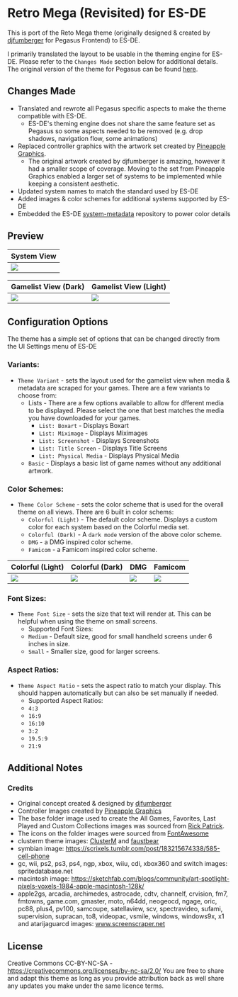 # Retro Mega (Revisited) for ES-DE

This is port of the Reto Mega theme (originally designed & created by [djfumberger](https://fumberger.com/) for Pegasus Frontend) to ES-DE.

I primarily translated the layout to be usable in the theming engine for ES-DE.  Please refer to the `Changes Made` section below for additional details. The original version of the theme for Pegasus can be found [here](https://github.com/djfumberger/retromega).

## Changes Made

- Translated and rewrote all Pegasus specific aspects to make the theme compatible with ES-DE.
  - ES-DE's theming engine does not share the same feature set as Pegasus so some aspects needed to be removed (e.g. drop shadows, navigation flow, some animations)
- Replaced controller graphics with the artwork set created by [Pineapple Graphics](https://www.instagram.com/pineapple.graphics/).
  - The original artwork created by djfumberger is amazing, however it had a smaller scope of coverage. Moving to the set from Pineapple Graphics enabled a larger set of systems to be implemented while keeping a consistent aesthetic.
- Updated system names to match the standard used by ES-DE
- Added images & color schemes for additional systems supported by ES-DE
- Embedded the ES-DE [system-metadata](https://gitlab.com/es-de/themes/system-metadata) repository to power color details

## **Preview**

| System View |
|----|
| <img src="https://github.com/anthonycaccese/retromega-revisited-es-de/assets/1454947/bce53681-3614-49b7-b4d1-48dcdaff0bb8"> |

| Gamelist View (Dark) | Gamelist View (Light) |
|----|----|
| <img src="https://github.com/anthonycaccese/retromega-revisited-es-de/assets/1454947/2a39cfba-002e-4c9f-8498-3e5ed3508396"> | <img src="https://github.com/anthonycaccese/retromega-revisited-es-de/assets/1454947/9d204401-24dc-4716-b3b5-f1337f9edf3d"> |

## **Configuration Options**

The theme has a simple set of options that can be changed directly from the UI Settings menu of ES-DE 

### **Variants:**

- `Theme Variant` - sets the layout used for the gamelist view when media & metadata are scraped for your games.  There are a few variants to choose from:
   - Lists - There are a few options available to allow for dfferent media to be displayed. Please select the one that best matches the media you have downloaded for your games.
      - `List: Boxart` - Displays Boxart
      - `List: Miximage` - Displays Miximages
      - `List: Screenshot` - Displays Screenshots
      - `List: Title Screen` - Displays Title Screens
      - `List: Physical Media` - Displays Physical Media
   - `Basic` - Displays a basic list of game names without any additional artwork.

### **Color Schemes:**

- `Theme Color Scheme` - sets the color scheme that is used for the overall theme on all views.  There are 6 built in color schems:
   - `Colorful (Light)` - The default color scheme.  Displays a custom color for each system based on the Colorful media set.
   - `Colorful (Dark)` - A `dark mode` version of the above color scheme.
   - `DMG` - a DMG inspired color scheme.
   - `Famicom` - a Famicom inspired color scheme.
 
| Colorful (Light) | Colorful (Dark) | DMG | Famicom |
|----|----|----|----|
| <img src="https://github.com/anthonycaccese/retromega-revisited-es-de/assets/1454947/35af9987-3f4a-46e4-aa31-315c3734abfc"> | <img src="https://github.com/anthonycaccese/retromega-revisited-es-de/assets/1454947/2ab9fcb9-5681-434a-92fa-1748b37771cc"> | <img src="https://github.com/anthonycaccese/retromega-revisited-es-de/assets/1454947/526c0a82-5036-4a56-8cfb-b26e8215d857"> | <img src="https://github.com/anthonycaccese/retromega-revisited-es-de/assets/1454947/02ca5ccd-31d5-4fab-b930-0262bc85decf"> |
 
### **Font Sizes:**

- `Theme Font Size` - sets the size that text will render at. This can be helpful when using the theme on small screens.
   - Supported Font Sizes:
   - `Medium` - Default size, good for small handheld screens under 6 inches in size.
   - `Small` - Smaller size, good for larger screens.

### **Aspect Ratios:**

- `Theme Aspect Ratio` - sets the aspect ratio to match your display. This should happen automatically but can also be set manually if needed.
   - Supported Aspect Ratios:
   - `4:3`
   - `16:9`
   - `16:10`
   - `3:2`
   - `19.5:9`
   - `21:9`
 
## Additional Notes

### Credits

- Original concept created & designed by [djfumberger](https://fumberger.com/)
- Controller Images created by [Pineapple Graphics](https://www.instagram.com/pineapple.graphics/)
- The base folder image used to create the All Games, Favorites, Last Played and Custom Collections images was sourced from [Rick Patrick](https://www.softicons.com/designers/rick-patrick).
- The icons on the folder images were sourced from [FontAwesome](https://fontawesome.com/search?o=r&m=free)
- clusterm theme images: [ClusterM](https://github.com/ClusterM/hakchi2/tree/master/folder_images) and [faustbear](https://www.reddit.com/r/miniSNESmods/comments/995ylx/additional_pixel_art_icon_pack_22/)
- symbian image: https://scrixels.tumblr.com/post/183215674338/585-cell-phone
- gc, wii, ps2, ps3, ps4, ngp, xbox, wiiu, cdi, xbox360 and switch images: spritedatabase.net
- macintosh image: https://sketchfab.com/blogs/community/art-spotlight-pixels-voxels-1984-apple-macintosh-128k/
- apple2gs, arcadia, archimedes, astrocade, cdtv, channelf, crvision, fm7, fmtowns, game.com, gmaster, moto, n64dd, neogeocd, ngage, oric, pc88, plus4, pv100, samcoupe, satellaview, scv, spectravideo, sufami, supervision, supracan, to8, videopac, vsmile, windows, windows9x, x1 and atarijaguarcd images: www.screenscraper.net

## **License**

Creative Commons CC-BY-NC-SA - https://creativecommons.org/licenses/by-nc-sa/2.0/
You are free to share and adapt this theme as long as you provide attribution back as well share any updates you make under the same licence terms.
